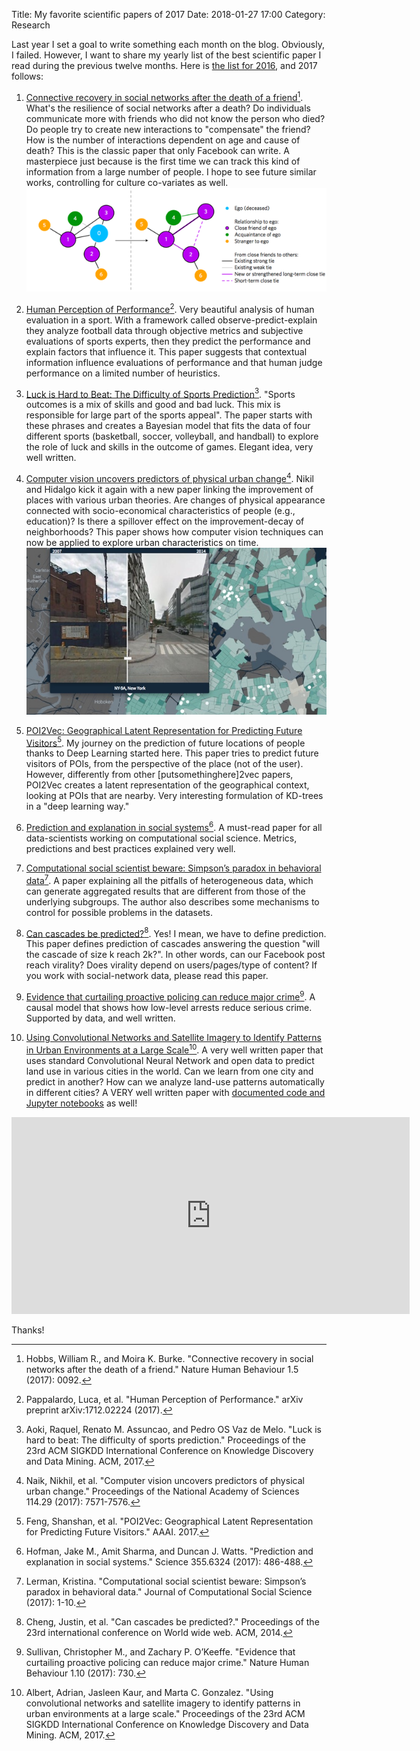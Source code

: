 Title: My favorite scientific papers of 2017
Date: 2018-01-27 17:00
Category: Research


Last year I set a goal to write something each month on the blog. Obviously, I failed. However, I want to share my yearly list of the best scientific paper I read during the previous twelve months. Here is [the list for 2016](http://www.marcodena.it/blog/my-favorite-scientific-papers-of-2016/), and 2017 follows:


1. [Connective recovery in social networks after the death of a friend](https://www.nature.com/articles/s41562-017-0092)[^1]. What's the resilience of social networks after a death? Do individuals communicate more with friends who did not know the person who died? Do people try to create new interactions to "compensate" the friend? How is the number of interactions dependent on age and cause of death? This is the classic paper that only Facebook can write. A masterpiece just because is the first time we can track this kind of information from a large number of people. I hope to see future similar works, controlling for culture co-variates as well. ![ego network death facebook](/images/ego-network-death-facebook.png)

2. [Human Perception of Performance](https://arxiv.org/abs/1712.02224)[^2]. Very beautiful analysis of human evaluation in a sport. With a framework called observe-predict-explain they analyze football data through objective metrics and subjective evaluations of sports experts, then they predict the performance and explain factors that influence it. This paper suggests that contextual information influence evaluations of performance and that human judge performance on a limited number of heuristics.

3. [Luck is Hard to Beat: The Difficulty of Sports Prediction](https://dl.acm.org/citation.cfm?id=3098045)[^3]. "Sports outcomes is a mix of skills and good and bad luck. This mix is responsible for large part of the sports appeal". The paper starts with these phrases and creates a Bayesian model that fits the data of four different sports (basketball, soccer, volleyball, and handball) to explore the role of luck and skills in the outcome of games. Elegant idea, very well written. 

4. [Computer vision uncovers predictors of physical urban change](http://www.pnas.org/content/114/29/7571.short)[^4]. Nikil and Hidalgo kick it again with a new paper linking the improvement of places with various urban theories. Are changes of physical appearance connected with socio-economical characteristics of people (e.g., education)? Is there a spillover effect on the improvement-decay of neighborhoods? This paper shows how computer vision techniques can now be applied to explore urban characteristics on time. ![Hidalgo street change](/images/streetchange.jpg)

5. [POI2Vec: Geographical Latent Representation for Predicting Future Visitors](https://aaai.org/ocs/index.php/AAAI/AAAI17/paper/view/14902)[^5]. My journey on the prediction of future locations of people thanks to Deep Learning started here. This paper tries to predict future visitors of POIs, from the perspective of the place (not of the user). However, differently from other [putsomethinghere]2vec papers, POI2Vec creates a latent representation of the geographical context, looking at POIs that are nearby. Very interesting formulation of KD-trees in a "deep learning way."

6. [Prediction and explanation in social systems](http://science.sciencemag.org/content/355/6324/486)[^6]. A must-read paper for all data-scientists working on computational social science. Metrics, predictions and best practices explained very well.

7. [Computational social scientist beware: Simpson’s paradox in behavioral data](https://link.springer.com/article/10.1007/s42001-017-0007-4)[^7]. A paper explaining all the pitfalls of heterogeneous data, which can generate aggregated results that are different from those of the underlying subgroups. The author also describes some mechanisms to control for possible problems in the datasets.

8. [Can cascades be predicted?](https://dl.acm.org/citation.cfm?id=2567997)[^8]. Yes! I mean, we have to define prediction. This paper defines prediction of cascades answering the question "will the cascade of size k reach 2k?". In other words, can our Facebook post reach virality? Does virality depend on users/pages/type of content? If you work with social-network data, please read this paper.

9. [Evidence that curtailing proactive policing can reduce major crime](https://www.nature.com/articles/s41562-017-0211-5)[^9]. A causal model that shows how low-level arrests reduce serious crime. Supported by data, and well written.

10. [Using Convolutional Networks and Satellite Imagery to Identify Patterns in Urban Environments at a Large Scale](https://dl.acm.org/citation.cfm?id=3098070)[^10]. A very well written paper that uses standard Convolutional Neural Network and open data to predict land use in various cities in the world. Can we learn from one city and predict in another? How can we analyze land-use patterns automatically in different cities? A VERY well written paper with [documented code and Jupyter notebooks](https://github.com/adrianalbert/urban-environments) as well!

<iframe width="637" height="315" src="https://www.youtube.com/embed/MPttLQVU_wY" frameborder="0" allow="autoplay; encrypted-media" allowfullscreen></iframe>


Thanks!





[^1]: Hobbs, William R., and Moira K. Burke. "Connective recovery in social networks after the death of a friend." Nature Human Behaviour 1.5 (2017): 0092.
[^2]: Pappalardo, Luca, et al. "Human Perception of Performance." arXiv preprint arXiv:1712.02224 (2017).
[^3]: Aoki, Raquel, Renato M. Assuncao, and Pedro OS Vaz de Melo. "Luck is hard to beat: The difficulty of sports prediction." Proceedings of the 23rd ACM SIGKDD International Conference on Knowledge Discovery and Data Mining. ACM, 2017.
[^4]: Naik, Nikhil, et al. "Computer vision uncovers predictors of physical urban change." Proceedings of the National Academy of Sciences 114.29 (2017): 7571-7576.
[^5]: Feng, Shanshan, et al. "POI2Vec: Geographical Latent Representation for Predicting Future Visitors." AAAI. 2017.
[^6]: Hofman, Jake M., Amit Sharma, and Duncan J. Watts. "Prediction and explanation in social systems." Science 355.6324 (2017): 486-488.
[^7]: Lerman, Kristina. "Computational social scientist beware: Simpson’s paradox in behavioral data." Journal of Computational Social Science (2017): 1-10.
[^8]: Cheng, Justin, et al. "Can cascades be predicted?." Proceedings of the 23rd international conference on World wide web. ACM, 2014.
[^9]: Sullivan, Christopher M., and Zachary P. O’Keeffe. "Evidence that curtailing proactive policing can reduce major crime." Nature Human Behaviour 1.10 (2017): 730.
[^10]: Albert, Adrian, Jasleen Kaur, and Marta C. Gonzalez. "Using convolutional networks and satellite imagery to identify patterns in urban environments at a large scale." Proceedings of the 23rd ACM SIGKDD International Conference on Knowledge Discovery and Data Mining. ACM, 2017.


